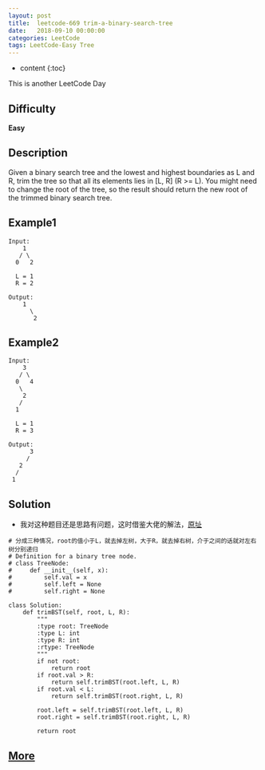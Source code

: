 ```yaml
---
layout: post
title:  leetcode-669 trim-a-binary-search-tree
date:   2018-09-10 00:00:00
categories: LeetCode
tags: LeetCode-Easy Tree
---
```


* content
{:toc}

This is another LeetCode Day

## Difficulty

**Easy**

## Description

Given a binary search tree and the lowest and highest boundaries as L and R, 
trim the tree so that all its elements lies in [L, R] (R >= L). You might need to 
change the root of the tree, so the result should return the new root of the 
trimmed binary search tree.

## Example1

```
Input: 
    1
   / \
  0   2

  L = 1
  R = 2

Output: 
    1
      \
       2
```

## Example2

```
Input: 
    3
   / \
  0   4
   \
    2
   /
  1

  L = 1
  R = 3

Output: 
      3
     / 
   2   
  /
 1
```

## Solution
- 我对这种题目还是思路有问题，这时借鉴大佬的解法，[原址](https://leetcode.com/problems/trim-a-binary-search-tree/discuss/158631/Python-DFS-tm) 

```
# 分成三种情况，root的值小于L，就去掉左树，大于R，就去掉右树，介于之间的话就对左右树分别递归
# Definition for a binary tree node.
# class TreeNode:
#     def __init__(self, x):
#         self.val = x
#         self.left = None
#         self.right = None

class Solution:
    def trimBST(self, root, L, R):
        """
        :type root: TreeNode
        :type L: int
        :type R: int
        :rtype: TreeNode
        """
        if not root: 
            return root
        if root.val > R: 
            return self.trimBST(root.left, L, R)
        if root.val < L: 
            return self.trimBST(root.right, L, R)

        root.left = self.trimBST(root.left, L, R)
        root.right = self.trimBST(root.right, L, R)

        return root
```

## [More](https://leetcode.com/problems/trim-a-binary-search-tree/description/)